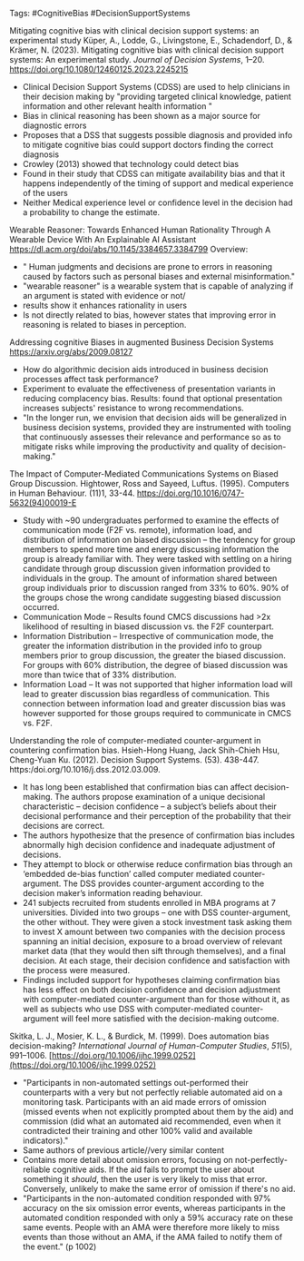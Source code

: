 Tags: #CognitiveBias #DecisionSupportSystems

Mitigating cognitive bias with clinical decision support systems: an experimental study
Küper, A., Lodde, G., Livingstone, E., Schadendorf, D., & Krämer, N. (2023). Mitigating cognitive bias with clinical decision support systems: An experimental study. _Journal of Decision Systems_, 1–20. https://doi.org/10.1080/12460125.2023.2245215
- Clinical Decision Support Systems (CDSS) are used to help clinicians in their decision making by "providing targeted clinical knowledge, patient information and other relevant health information "
- Bias in clinical reasoning has been shown as a major source for diagnostic errors
- Proposes that a DSS that suggests possible diagnosis and provided info to mitigate cognitive bias could support doctors finding the correct diagnosis
- Crowley (2013) showed that technology could detect bias
- Found in their study that CDSS can mitigate availability bias and that it happens independently of the timing of support and medical experience of the users
- Neither Medical experience level or confidence level in the decision had a probability to change the estimate. 

Wearable Reasoner: Towards Enhanced Human Rationality Through A Wearable Device With An Explainable AI Assistant
https://dl.acm.org/doi/abs/10.1145/3384657.3384799 Overview:
- " Human judgments and decisions are prone to errors in reasoning caused by factors such as personal biases and external misinformation."
- "wearable reasoner" is a wearable system that is capable of analyzing if an argument is stated with evidence or not/
- results show it enhances rationality in users
- Is not directly related to bias, however states that improving error in reasoning is related to biases in perception. 

Addressing cognitive Biases in augmented Business Decision Systems
https://arxiv.org/abs/2009.08127
- How do algorithmic decision aids introduced in business decision processes affect task performance?
- Experiment to evaluate the effectiveness of presentation variants in reducing complacency bias. Results: found that optional presentation increases subjects' resistance to wrong recommendations. 
- "In the longer run, we envision that decision aids will be generalized in business decision systems, provided they are instrumented with tooling that continuously assesses their relevance and performance so as to mitigate risks while improving the productivity and quality of decision-making."

The Impact of Computer-Mediated Communications Systems on Biased Group Discussion. Hightower, Ross and Sayeed, Luftus. (1995). Computers in Human Behaviour. (11)1, 33-44. https://doi.org/10.1016/0747-5632(94)00019-E
- Study with ~90 undergraduates performed to examine the effects of communication mode (F2F vs. remote), information load, and distribution of information on biased discussion – the tendency for group members to spend more time and energy discussing information the group is already familiar with. They were tasked with settling on a hiring candidate through group discussion given information provided to individuals in the group. The amount of information shared between group individuals prior to discussion ranged from 33% to 60%. 90% of the groups chose the wrong candidate suggesting biased discussion occurred.
- Communication Mode – Results found CMCS discussions had >2x likelihood of resulting in biased discussion vs. the F2F counterpart.
- Information Distribution – Irrespective of communication mode, the greater the information distribution in the provided info to group members prior to group discussion, the greater the biased discussion. For groups with 60% distribution, the degree of biased discussion was more than twice that of 33% distribution.
- Information Load – It was not supported that higher information load will lead to greater discussion bias regardless of communication. This connection between information load and greater discussion bias was however supported for those groups required to communicate in CMCS vs. F2F. 

Understanding the role of computer-mediated counter-argument in countering confirmation bias. Hsieh-Hong Huang, Jack Shih-Chieh Hsu, Cheng-Yuan Ku. (2012). Decision Support Systems. (53). 438-447. https:/doi.org/10.1016/j.dss.2012.03.009. 
- It has long been established that confirmation bias can affect decision-making. The authors propose examination of a unique decisional characteristic – decision confidence – a subject’s beliefs about their decisional performance and their perception of the probability that their decisions are correct.
- The authors hypothesize that the presence of confirmation bias includes abnormally high decision confidence and inadequate adjustment of decisions. 
- They attempt to block or otherwise reduce confirmation bias through an ‘embedded de-bias function’ called computer mediated counter-argument. The DSS provides counter-argument according to the decision maker’s information reading behaviour.
- 241 subjects recruited from students enrolled in MBA programs at 7 universities. Divided into two groups – one with DSS counter-argument, the other without. They were given a stock investment task asking them to invest X amount between two companies with the decision process spanning an initial decision, exposure to a broad overview of relevant market data (that they would then sift through themselves), and a final decision. At each stage, their decision confidence and satisfaction with the process were measured.
- Findings included support for hypotheses claiming confirmation bias has less effect on both decision confidence and decision adjustment with computer-mediated counter-argument than for those without it, as well as subjects who use DSS with computer-mediated counter-argument will feel more satisfied with the decision-making outcome.
 
Skitka, L. J., Mosier, K. L., & Burdick, M. (1999). Does automation bias decision-making? _International Journal of Human-Computer Studies_, _51_(5), 991–1006. [https://doi.org/10.1006/ijhc.1999.0252](https://doi.org/10.1006/ijhc.1999.0252)
- "Participants in non-automated settings out-performed their counterparts with a very but not perfectly reliable automated aid on a monitoring task. Participants with an aid made errors of omission (missed events when not explicitly prompted about them by the aid) and commission (did what an automated aid recommended, even when it contradicted their training and other 100% valid and available indicators)."
- Same authors of previous article//very similar content
- Contains more detail about omission errors, focusing on not-perfectly-reliable cognitive aids. If the aid fails to prompt the user about something it *should*, then the user is very likely to miss that error. Conversely, unlikely to make the same error of omission if there's no aid.
- "Participants in the non-automated condition responded with 97% accuracy on the six omission error events, whereas participants in the automated condition responded with only a 59% accuracy rate on these same events. People with an AMA were therefore more likely to miss events than those without an AMA, if the AMA failed to notify them of the event." (p 1002)
